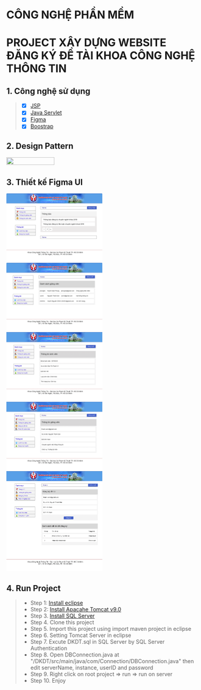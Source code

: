 # CÔNG NGHỆ PHẦN MỀM
# PROJECT XÂY DỰNG WEBSITE ĐĂNG KÝ ĐỀ TÀI KHOA CÔNG NGHỆ THÔNG TIN

## 1. Công nghệ sử dụng
   > - [x] [JSP](https://www.javatpoint.com/jsp-tutorial)
   > - [x] [Java Servlet](https://www.javatpoint.com/servlet-tutorial)
   > - [x] [Figma](https://www.figma.com/)
   > - [x] [Boostrap](https://startbootstrap.com/theme/sb-admin-2)

## 2. Design Pattern
 <img src="https://s1.o7planning.com/en/10285/images/922651.png" width=50% height=50%>

## 3. Thiết kế Figma UI
  <img src="https://github.com/nna9220/CNPM/blob/84347e4a437059197edbdb3ed894c25d51ab2385/FigmaUI/FigmaUI-1.png" width=50% height=50%>
  <img src="https://github.com/nna9220/CNPM/blob/84347e4a437059197edbdb3ed894c25d51ab2385/FigmaUI/FigmaUI-2.png" width=50% height=50%>
  <img src="https://github.com/nna9220/CNPM/blob/84347e4a437059197edbdb3ed894c25d51ab2385/FigmaUI/FigmaUI-3.png" width=50% height=50%>
  <img src="https://github.com/nna9220/CNPM/blob/84347e4a437059197edbdb3ed894c25d51ab2385/FigmaUI/FigmaUI-4.png" width=50% height=50%>
  <img src="https://github.com/nna9220/CNPM/blob/84347e4a437059197edbdb3ed894c25d51ab2385/FigmaUI/FigmaUI-5.png" width=50% height=50%>

## 4. Run Project
> * Step 1: [Install eclipse](https://www.eclipse.org/downloads/)
> * Step 2: [Install Apacahe Tomcat v9.0](https://tomcat.apache.org/download-90.cgi)
> * Step 3. [Install SQL Server](https://www.microsoft.com/en-us/sql-server/sql-server-downloads)
> * Step 4. Clone this project
> * Step 5. Import this project using import maven project in eclipse
> * Step 6. Setting Tomcat Server in eclipse
> * Step 7. Excute DKDT.sql in SQL Server by SQL Server Authentication
> * Step 8. Open DBConnection.java at "/DKDT/src/main/java/com/Connection/DBConnection.java" then edit serverName, instance, userID and password
> * Step 9. Right click on root project => run => run on server
> * Step 10. Enjoy